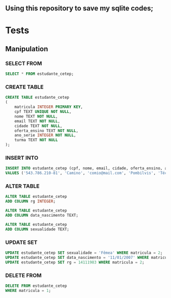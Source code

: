 ## Using this repository to save my sqlite codes;

# Tests

## Manipulation

### SELECT FROM

```sql
SELECT * FROM estudante_cetep;
```

### CREATE TABLE

```sql
CREATE TABLE estudante_cetep
(
	matricula INTEGER PRIMARY KEY,
	cpf TEXT UNIQUE NOT NULL,
	nome TEXT NOT NULL,
	email TEXT NOT NULL,
	cidade TEXT NOT NULL,
	oferta_ensino TEXT NOT NULL,
	ano_serie INTEGER NOT NULL,
	turma TEXT NOT NULL
);
```

### INSERT INTO

```sql
INSERT INTO estudante_cetep (cpf, nome, email, cidade, oferta_ensino, ano_serie, turma)
VALUES ('543.786.210-81', 'Camino', 'comio@mail.com', 'Pombilvis', 'Técnico Agrário', 2, 'B');
```

### ALTER TABLE

```sql
ALTER TABLE estudante_cetep
ADD COLUMN rg INTEGER;

ALTER TABLE estudante_cetep
ADD COLUMN data_nascimento TEXT;

ALTER TABLE estudante_cetep
ADD COLUMN sexualidade TEXT;
```

### UPDATE SET

```sql
UPDATE estudante_cetep SET sexualidade = 'Fêmea' WHERE matricula = 2;
UPDATE estudante_cetep SET data_nascimento = '11/01/2007' WHERE matricula = 2;
UPDATE estudante_cetep SET rg = 14111983 WHERE matricula = 2;
```

### DELETE FROM

```sql
DELETE FROM estudante_cetep
WHERE matricula = 1;
```